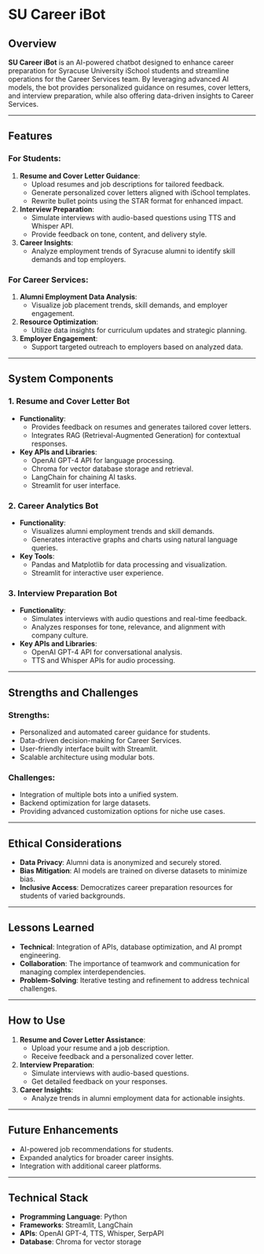 # SU Career iBot

## Overview

**SU Career iBot** is an AI-powered chatbot designed to enhance career preparation for Syracuse University iSchool students and streamline operations for the Career Services team. By leveraging advanced AI models, the bot provides personalized guidance on resumes, cover letters, and interview preparation, while also offering data-driven insights to Career Services.

---

## Features

### For Students:
1. **Resume and Cover Letter Guidance**:
   - Upload resumes and job descriptions for tailored feedback.
   - Generate personalized cover letters aligned with iSchool templates.
   - Rewrite bullet points using the STAR format for enhanced impact.
2. **Interview Preparation**:
   - Simulate interviews with audio-based questions using TTS and Whisper API.
   - Provide feedback on tone, content, and delivery style.
3. **Career Insights**:
   - Analyze employment trends of Syracuse alumni to identify skill demands and top employers.

### For Career Services:
1. **Alumni Employment Data Analysis**:
   - Visualize job placement trends, skill demands, and employer engagement.
2. **Resource Optimization**:
   - Utilize data insights for curriculum updates and strategic planning.
3. **Employer Engagement**:
   - Support targeted outreach to employers based on analyzed data.

---

## System Components

### 1. Resume and Cover Letter Bot
- **Functionality**:
  - Provides feedback on resumes and generates tailored cover letters.
  - Integrates RAG (Retrieval-Augmented Generation) for contextual responses.
- **Key APIs and Libraries**:
  - OpenAI GPT-4 API for language processing.
  - Chroma for vector database storage and retrieval.
  - LangChain for chaining AI tasks.
  - Streamlit for user interface.

### 2. Career Analytics Bot
- **Functionality**:
  - Visualizes alumni employment trends and skill demands.
  - Generates interactive graphs and charts using natural language queries.
- **Key Tools**:
  - Pandas and Matplotlib for data processing and visualization.
  - Streamlit for interactive user experience.

### 3. Interview Preparation Bot
- **Functionality**:
  - Simulates interviews with audio questions and real-time feedback.
  - Analyzes responses for tone, relevance, and alignment with company culture.
- **Key APIs and Libraries**:
  - OpenAI GPT-4 API for conversational analysis.
  - TTS and Whisper APIs for audio processing.

---

## Strengths and Challenges

### Strengths:
- Personalized and automated career guidance for students.
- Data-driven decision-making for Career Services.
- User-friendly interface built with Streamlit.
- Scalable architecture using modular bots.

### Challenges:
- Integration of multiple bots into a unified system.
- Backend optimization for large datasets.
- Providing advanced customization options for niche use cases.

---

## Ethical Considerations
- **Data Privacy**: Alumni data is anonymized and securely stored.
- **Bias Mitigation**: AI models are trained on diverse datasets to minimize bias.
- **Inclusive Access**: Democratizes career preparation resources for students of varied backgrounds.

---

## Lessons Learned
- **Technical**: Integration of APIs, database optimization, and AI prompt engineering.
- **Collaboration**: The importance of teamwork and communication for managing complex interdependencies.
- **Problem-Solving**: Iterative testing and refinement to address technical challenges.

---

## How to Use

1. **Resume and Cover Letter Assistance**:
   - Upload your resume and a job description.
   - Receive feedback and a personalized cover letter.
2. **Interview Preparation**:
   - Simulate interviews with audio-based questions.
   - Get detailed feedback on your responses.
3. **Career Insights**:
   - Analyze trends in alumni employment data for actionable insights.

---

## Future Enhancements
- AI-powered job recommendations for students.
- Expanded analytics for broader career insights.
- Integration with additional career platforms.

---

## Technical Stack
- **Programming Language**: Python
- **Frameworks**: Streamlit, LangChain
- **APIs**: OpenAI GPT-4, TTS, Whisper, SerpAPI
- **Database**: Chroma for vector storage
